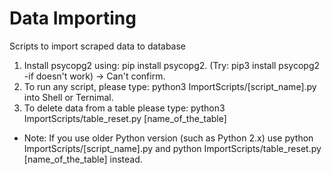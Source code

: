 # Data Importing
Scripts to import scraped data to database
1. Install psycopg2 using: pip install psycopg2. (Try: pip3 install psycopg2 -if doesn't work) -> Can't confirm.
2. To run any script, please type: python3 ImportScripts/[script_name].py into Shell or Ternimal.
3. To delete data from a table please type: python3 ImportScripts/table_reset.py [name_of_the_table]

* Note: If you use older Python version (such as Python 2.x) use python ImportScripts/[script_name].py and python ImportScripts/table_reset.py [name_of_the_table] instead.

